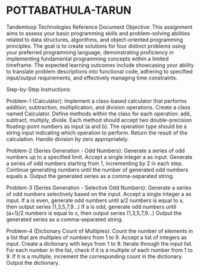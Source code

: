 # POTTABATHULA-TARUN
Tandemloop Technologies Reference Document
Objective: This assignment aims to assess your basic programming skills and problem-solving abilities related to data structures, algorithms, and object-oriented programming principles. The goal is to create solutions for four distinct problems using your preferred programming language, demonstrating proficiency in implementing fundamental programming concepts within a limited timeframe. The expected learning outcomes include showcasing your ability to translate problem descriptions into functional code, adhering to specified input/output requirements, and effectively managing time constraints.

Step-by-Step Instructions:

Problem-1 (Calculator): Implement a class-based calculator that performs addition, subtraction, multiplication, and division operations.
Create a class named Calculator.
Define methods within the class for each operation: add, subtract, multiply, divide.
Each method should accept two double-precision floating-point numbers as input (a and b).
The operation type should be a string input indicating which operation to perform.
Return the result of the calculation. Handle division by zero appropriately.

Problem-2 (Series Generation - Odd Numbers): Generate a series of odd numbers up to a specified limit.
Accept a single integer a as input.
Generate a series of odd numbers starting from 1, incrementing by 2 in each step.
Continue generating numbers until the number of generated odd numbers equals a.
Output the generated series as a comma-separated string.

Problem-3 (Series Generation - Selective Odd Numbers): Generate a series of odd numbers selectively based on the input.
Accept a single integer a as input.
If a is even, generate odd numbers until a/2 numbers is equal to x, then output series (1,3,5,7,9…)
If a is odd, generate odd numbers until (a+1)/2 numbers is equal to x, then output series (1,3,5,7,9…)
Output the generated series as a comma-separated string.

Problem-4 (Dictionary Count of Multiples): Count the number of elements in a list that are multiples of numbers from 1 to 9.
Accept a list of integers as input.
Create a dictionary with keys from 1 to 9.
Iterate through the input list.
For each number in the list, check if it is a multiple of each number from 1 to 9.
If it is a multiple, increment the corresponding count in the dictionary.
Output the dictionary.
